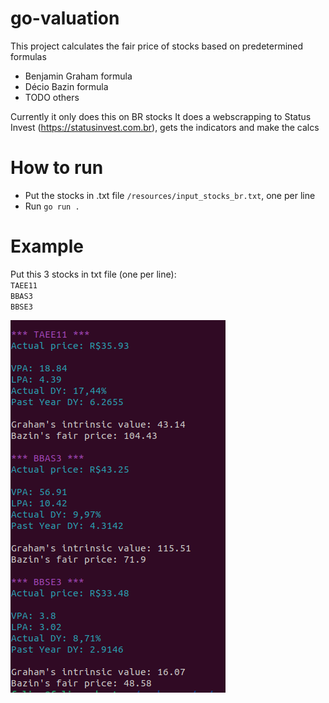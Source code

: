 # go-valuation

This project calculates the fair price of stocks based on predetermined formulas
- Benjamin Graham formula
- Décio Bazin formula
- TODO others

Currently it only does this on BR stocks
It does a webscrapping to Status Invest (https://statusinvest.com.br), gets the indicators and make the calcs

# How to run
- Put the stocks in .txt file `/resources/input_stocks_br.txt`, one per line
- Run `go run .`

# Example
Put this 3 stocks in txt file (one per line):
<br>`TAEE11`
<br>`BBAS3`
<br>`BBSE3`

<img title="Example" alt="Example print" src="./resources/example.png">

